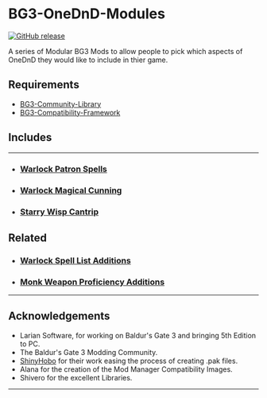 # BG3-OneDnD-Modules

[![GitHub release](https://img.shields.io/github/v/tag/BG3-Community-Library-Team/BG3-OneDnD-Modules?label=Latest%20Version)](https://GitHub.com/BG3-Community-Library-Team/BG3-OneDnD-Modules/releases/)

A series of Modular BG3 Mods to allow people to pick which aspects of OneDnD they would like to include in thier game.

## Requirements
- [BG3-Community-Library](https://github.com/BG3-Community-Library-Team/BG3-Community-Library)
- [BG3-Compatibility-Framework](https://github.com/BG3-Community-Library-Team/BG3-Compatibility-Framework)


## Includes

---

- ### [Warlock Patron Spells](Class_Warlock/PatronSpells/)
- ### [Warlock Magical Cunning](Class_Warlock/MagicalCunning/)
- ### [Starry Wisp Cantrip](Spells_Cantrip/StarryWisp/)

## Related

- ### [Warlock Spell List Additions](https://github.com/BG3-Community-Library-Team/CF-Example-Mods)
- ### [Monk Weapon Proficiency Additions](https://github.com/BG3-Community-Library-Team/CF-Example-Mods)

---



## Acknowledgements
- Larian Software, for working on Baldur's Gate 3 and bringing 5th Edition to PC.
- The Baldur's Gate 3 Modding Community.
- [ShinyHobo](https://github.com/ShinyHobo) for their work easing the process of creating .pak files.
- Alana for the creation of the Mod Manager Compatibility Images.
- Shivero for the excellent Libraries.

---